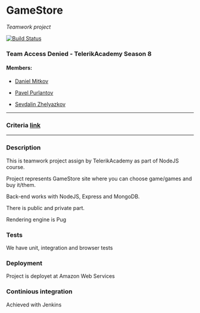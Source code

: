 # GameStore
_Teamwork project_

[![Build Status](http://78.90.245.184:8080/buildStatus/icon?job=GameStoreApp)](http://78.90.245.184:8080/job/GameStoreApp/)

### Team Access Denied - TelerikAcademy Season 8

#### Members:

- [Daniel Mitkov](https://github.com/boda66)

- [Pavel Purlantov](https://github.com/purlantov)

- [Sevdalin Zhelyazkov](https://github.com/SevdalinZhelyazkov)

----------------------

### Criteria [link](./CourseProjectCriteria.md)

----------------------

### Description

This is teamwork project assign by TelerikAcademy as part of NodeJS course.

Project represents GameStore site where you can choose game/games and buy it/them.

Back-end works with NodeJS, Express and MongoDB.

There is public and private part.

Rendering engine is Pug

### Tests
We have unit, integration and browser tests
### Deployment
Project is deployet at Amazon Web Services
### Continious integration
Achieved with Jenkins